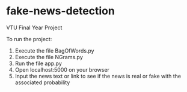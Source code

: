 # fake-news-detection
VTU Final Year Project

To run the project:
1. Execute the file BagOfWords.py
2. Execute the file NGrams.py
3. Run the file app.py
4. Open localhost:5000 on your browser
5. Input the news text or link to see if the news is real or fake with the associated probability
